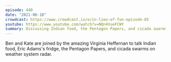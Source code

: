```yaml
---
episode: 440
date: "2021-06-10"
crowdcast: https://www.crowdcast.io/e/in-lieu-of-fun-episode-65
youtube: https://www.youtube.com/watch?v=NQn4VueFCWY
summary: Discussing Indian food, the Pentagon Papers, and cicada swarms
---
```

Ben and Kate are joined by the amazing Virginia Heffernan to talk Indian food, Eric Adams's fridge, the Pentagon Papers, and cicada swarms on weather system radar.
